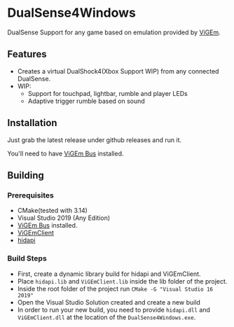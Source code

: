 # DualSense4Windows
DualSense Support for any game based on emulation provided by [ViGEm](https://github.com/ViGEm/ViGEmClient).

## Features
* Creates a virtual DualShock4(Xbox Support WIP) from any connected DualSense.
* WIP:
  * Support for touchpad, lightbar, rumble and player LEDs
  * Adaptive trigger rumble based on sound 

## Installation
Just grab the latest release under github releases and run it.

You'll need to have [ViGEm Bus](https://github.com/ViGEm/ViGEmBus) installed.

## Building
### Prerequisites
* CMake(tested with 3.14)
* Visual Studio 2019 (Any Edition)
* [ViGEm Bus](https://github.com/ViGEm/ViGEmBus) installed.
* [ViGEmClient](https://github.com/ViGEm/ViGEmClient)
* [hidapi](https://github.com/libusb/hidapi)

### Build Steps
* First, create a dynamic library build for hidapi and ViGEmClient.
* Place `hidapi.lib` and `ViGEmClient.lib` inside the lib folder of the project.
* Inside the root folder of the project run `CMake -G "Visual Studio 16 2019"`
* Open the Visual Studio Solution created and create a new build
* In order to run your new build, you need to provide `hidapi.dll` and `ViGEmClient.dll` at the location of the `DualSense4Windows.exe`.
